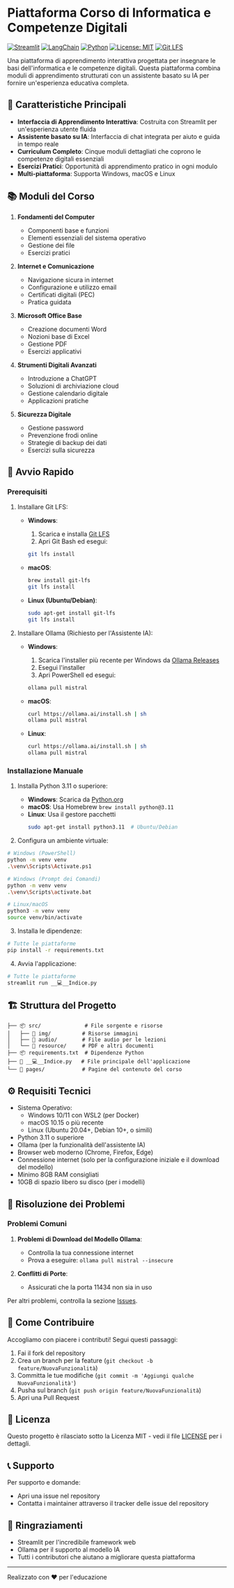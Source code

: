 # Piattaforma Corso di Informatica e Competenze Digitali

[![Streamlit](https://img.shields.io/badge/Streamlit-FF4B4B?style=for-the-badge&logo=Streamlit&logoColor=white)](https://streamlit.io/)
[![LangChain](https://img.shields.io/badge/LangChain-0052CC?style=for-the-badge&logo=LangChain&logoColor=white)](https://langchain.com/)
[![Python](https://img.shields.io/badge/python-3.11-blue.svg?style=for-the-badge&logo=python&logoColor=white)](https://www.python.org/)
[![License: MIT](https://img.shields.io/badge/License-MIT-yellow.svg?style=for-the-badge)](https://opensource.org/licenses/MIT)
[![Git LFS](https://img.shields.io/badge/Git%20LFS-F64935?style=for-the-badge&logo=git&logoColor=white)](https://git-lfs.com)

Una piattaforma di apprendimento interattiva progettata per insegnare le basi dell'informatica e le competenze digitali. Questa piattaforma combina moduli di apprendimento strutturati con un assistente basato su IA per fornire un'esperienza educativa completa.

## 🌟 Caratteristiche Principali

- **Interfaccia di Apprendimento Interattiva**: Costruita con Streamlit per un'esperienza utente fluida
- **Assistente basato su IA**: Interfaccia di chat integrata per aiuto e guida in tempo reale
- **Curriculum Completo**: Cinque moduli dettagliati che coprono le competenze digitali essenziali
- **Esercizi Pratici**: Opportunità di apprendimento pratico in ogni modulo
- **Multi-piattaforma**: Supporta Windows, macOS e Linux

## 📚 Moduli del Corso

1. **Fondamenti del Computer**
   - Componenti base e funzioni
   - Elementi essenziali del sistema operativo
   - Gestione dei file
   - Esercizi pratici

2. **Internet e Comunicazione**
   - Navigazione sicura in internet
   - Configurazione e utilizzo email
   - Certificati digitali (PEC)
   - Pratica guidata

3. **Microsoft Office Base**
   - Creazione documenti Word
   - Nozioni base di Excel
   - Gestione PDF
   - Esercizi applicativi

4. **Strumenti Digitali Avanzati**
   - Introduzione a ChatGPT
   - Soluzioni di archiviazione cloud
   - Gestione calendario digitale
   - Applicazioni pratiche

5. **Sicurezza Digitale**
   - Gestione password
   - Prevenzione frodi online
   - Strategie di backup dei dati
   - Esercizi sulla sicurezza

## 🚀 Avvio Rapido

### Prerequisiti

1. Installare Git LFS:
   - **Windows**:
     1. Scarica e installa [Git LFS](https://git-lfs.com/)
     2. Apri Git Bash ed esegui:
     ```bash
     git lfs install
     ```

   - **macOS**:
     ```bash
     brew install git-lfs
     git lfs install
     ```

   - **Linux (Ubuntu/Debian)**:
     ```bash
     sudo apt-get install git-lfs
     git lfs install
     ```

2. Installare Ollama (Richiesto per l'Assistente IA):
   - **Windows**:
     1. Scarica l'installer più recente per Windows da [Ollama Releases](https://github.com/ollama/ollama/releases)
     2. Esegui l'installer
     3. Apri PowerShell ed esegui:
     ```powershell
     ollama pull mistral
     ```

   - **macOS**:
     ```bash
     curl https://ollama.ai/install.sh | sh
     ollama pull mistral
     ```

   - **Linux**:
     ```bash
     curl https://ollama.ai/install.sh | sh
     ollama pull mistral
     ```

### Installazione Manuale
1. Installa Python 3.11 o superiore:
   - **Windows**: Scarica da [Python.org](https://www.python.org/downloads/)
   - **macOS**: Usa Homebrew `brew install python@3.11`
   - **Linux**: Usa il gestore pacchetti
     ```bash
     sudo apt-get install python3.11  # Ubuntu/Debian
     ```

2. Configura un ambiente virtuale:
```bash
# Windows (PowerShell)
python -m venv venv
.\venv\Scripts\Activate.ps1

# Windows (Prompt dei Comandi)
python -m venv venv
.\venv\Scripts\activate.bat

# Linux/macOS
python3 -m venv venv
source venv/bin/activate
```

3. Installa le dipendenze:
```bash
# Tutte le piattaforme
pip install -r requirements.txt
```

4. Avvia l'applicazione:
```bash
# Tutte le piattaforme
streamlit run __💻__Indice.py
```

## 🏗️ Struttura del Progetto

```
├── 📦 src/              # File sorgente e risorse
│   ├── 📂 img/          # Risorse immagini
│   ├── 📂 audio/        # File audio per le lezioni
│   └── 📂 resource/     # PDF e altri documenti
├── 📦 requirements.txt  # Dipendenze Python
├── 📱 __💻__Indice.py   # File principale dell'applicazione
└── 📂 pages/            # Pagine del contenuto del corso
```

## ⚙️ Requisiti Tecnici

- Sistema Operativo:
  - Windows 10/11 con WSL2 (per Docker)
  - macOS 10.15 o più recente
  - Linux (Ubuntu 20.04+, Debian 10+, o simili)
- Python 3.11 o superiore
- Ollama (per la funzionalità dell'assistente IA)
- Browser web moderno (Chrome, Firefox, Edge)
- Connessione internet (solo per la configurazione iniziale e il download del modello)
- Minimo 8GB RAM consigliati
- 10GB di spazio libero su disco (per i modelli)

## 🔧 Risoluzione dei Problemi

### Problemi Comuni

1. **Problemi di Download del Modello Ollama**:
   - Controlla la tua connessione internet
   - Prova a eseguire: `ollama pull mistral --insecure`

2. **Conflitti di Porte**:
   - Assicurati che la porta 11434 non sia in uso

Per altri problemi, controlla la sezione [Issues](https://github.com/[your-username]/Corso_Imparando_Informatica/issues).

## 🤝 Come Contribuire

Accogliamo con piacere i contributi! Segui questi passaggi:

1. Fai il fork del repository
2. Crea un branch per la feature (`git checkout -b feature/NuovaFunzionalità`)
3. Committa le tue modifiche (`git commit -m 'Aggiungi qualche NuovaFunzionalità'`)
4. Pusha sul branch (`git push origin feature/NuovaFunzionalità`)
5. Apri una Pull Request

## 📜 Licenza

Questo progetto è rilasciato sotto la Licenza MIT - vedi il file [LICENSE](LICENSE) per i dettagli.

## 📞 Supporto

Per supporto e domande:
- Apri una issue nel repository
- Contatta i maintainer attraverso il tracker delle issue del repository

## 🙏 Ringraziamenti

- Streamlit per l'incredibile framework web
- Ollama per il supporto al modello IA
- Tutti i contributori che aiutano a migliorare questa piattaforma

---
Realizzato con ❤️ per l'educazione 
